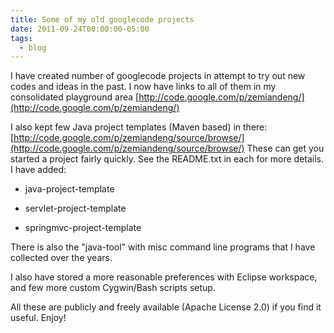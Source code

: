 ```yaml
---
title: Some of my old googlecode projects
date: 2011-09-24T00:00:00-05:00
tags:
  - blog
---
```

I have created number of googlecode projects in attempt to try out new codes and ideas in the past. I now have links to all of them in my consolidated playground area [http://code.google.com/p/zemiandeng/](http://code.google.com/p/zemiandeng/)

I also kept few Java project templates (Maven based) in there: [http://code.google.com/p/zemiandeng/source/browse/](http://code.google.com/p/zemiandeng/source/browse/) These can get you started a project fairly quickly. See the README.txt in each for more details. I have added:

* java-project-template

* servlet-project-template

* springmvc-project-template

There is also the "java-tool" with misc command line programs that I have collected over the years.

I also have stored a more reasonable preferences with Eclipse workspace, and few more custom Cygwin/Bash scripts setup.

All these are publicly and freely available (Apache License 2.0) if you find it useful. Enjoy!
